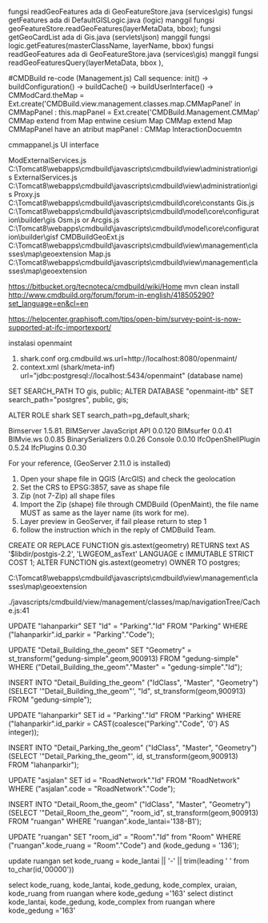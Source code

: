 fungsi readGeoFeatures ada di GeoFeatureStore.java (services\gis)
fungsi getFeatures ada di DefaultGISLogic.java (logic) manggil fungsi geoFeatureStore.readGeoFeatures(layerMetaData, bbox);
fungsi getGeoCardList ada di Gis.java (servlets\json) manggil fungsi logic.getFeatures(masterClassName, layerName, bbox)
fungsi readGeoFeatures ada di GeoFeatureStore.java (services\gis) manggil fungsi readGeoFeaturesQuery(layerMetaData, bbox ), 

#CMDBuild re-code
(Management.js)
Call sequence: init() -> buildConfiguration() -> buildCache() -> buildUserInterface() -> 
               CMModCard.theMap = Ext.create('CMDBuild.view.management.classes.map.CMMapPanel'
               in CMMapPanel : this.mapPanel = Ext.create('CMDBuild.Management.CMMap'
               CMMap extend from Map
entwine cesium
Map
CMMap extend Map
CMMapPanel have an atribut mapPanel : CMMap
InteractionDocuemtn

cmmappanel.js UI interface

ModExternalServices.js C:\Tomcat8\webapps\cmdbuild\javascripts\cmdbuild\view\administration\gis
ExternalServices.js C:\Tomcat8\webapps\cmdbuild\javascripts\cmdbuild\view\administration\gis
Proxy.js C:\Tomcat8\webapps\cmdbuild\javascripts\cmdbuild\core\constants
Gis.js C:\Tomcat8\webapps\cmdbuild\javascripts\cmdbuild\model\core\configuration\builder\gis
Osm.js or Arcgis.js C:\Tomcat8\webapps\cmdbuild\javascripts\cmdbuild\model\core\configuration\builder\gisf
CMDBuildGeoExt.js C:\Tomcat8\webapps\cmdbuild\javascripts\cmdbuild\view\management\classes\map\geoextension
Map.js C:\Tomcat8\webapps\cmdbuild\javascripts\cmdbuild\view\management\classes\map\geoextension

https://bitbucket.org/tecnoteca/cmdbuild/wiki/Home
mvn clean install
http://www.cmdbuild.org/forum/forum-in-english/418505290?set_language=en&cl=en

https://helpcenter.graphisoft.com/tips/open-bim/survey-point-is-now-supported-at-ifc-importexport/

instalasi openmaint
1. shark.conf
org.cmdbuild.ws.url=http://localhost:8080/openmaint/
2. context.xml (shark/meta-inf)
url="jdbc:postgresql://localhost:5434/openmaint" (database name)

SET SEARCH_PATH TO gis, public;
ALTER DATABASE "openmaint-itb" SET search_path="postgres", public, gis;

ALTER ROLE shark SET search_path=pg_default,shark; 

Bimserver 1.5.81.
BIMServer JavaScript API 0.0.120
BIMsurfer 0.0.41
BIMvie.ws 0.0.85
BinarySerializers 0.0.26
Console 0.0.10
IfcOpenShellPlugin 0.5.24
IfcPlugins 0.0.30

For your reference, (GeoServer 2.11.0 is installed)

1. Open your shape file in QGIS (ArcGIS) and check the geolocation
2. Set the CRS to EPSG:3857, save as shape file
3. Zip (not 7-Zip) all shape files
4. Import the Zip (shape) file through CMDBuild (OpenMaint), the file name MUST as same as the layer name (its work for me).
5. Layer preview in GeoServer, if fail please return to step 1
6. follow the instruction which in the reply of CMDBuild Team.

CREATE OR REPLACE FUNCTION gis.astext(geometry)
  RETURNS text AS
'$libdir/postgis-2.2', 'LWGEOM_asText'
  LANGUAGE c IMMUTABLE STRICT
  COST 1;
ALTER FUNCTION gis.astext(geometry)
  OWNER TO postgres;

C:\Tomcat8\webapps\cmdbuild\javascripts\cmdbuild\view\management\classes\map\geoextension

./javascripts/cmdbuild/view/management/classes/map/navigationTree/Cache.js:41

UPDATE "lahanparkir"
SET "Id" = "Parking"."Id"
FROM "Parking" WHERE ("lahanparkir".id_parkir = "Parking"."Code");

UPDATE "Detail_Building_the_geom"
SET "Geometry" = st_transform("gedung-simple".geom,900913)
FROM "gedung-simple"
WHERE ("Detail_Building_the_geom"."Master" = "gedung-simple"."Id");

INSERT INTO "Detail_Building_the_geom" ("IdClass", "Master", "Geometry")
(SELECT '"Detail_Building_the_geom"', "Id",  st_transform(geom,900913) FROM "gedung-simple");

UPDATE "lahanparkir"
SET id = "Parking"."Id"
FROM "Parking" WHERE ("lahanparkir".id_parkir = CAST(coalesce("Parking"."Code", '0') AS integer));

INSERT INTO "Detail_Parking_the_geom" ("IdClass", "Master", "Geometry")
(SELECT '"Detail_Parking_the_geom"', id,  st_transform(geom,900913) FROM "lahanparkir");

UPDATE "asjalan" SET id = "RoadNetwork"."Id"
FROM "RoadNetwork" WHERE ("asjalan".code = "RoadNetwork"."Code");


INSERT INTO "Detail_Room_the_geom" ("IdClass", "Master", "Geometry")
(SELECT '"Detail_Room_the_geom"', "room_id",  st_transform(geom,900913) FROM "ruangan" WHERE "ruangan".kode_lantai='138-B1');

UPDATE "ruangan"
SET "room_id" = "Room"."Id" from "Room"
WHERE ("ruangan".kode_ruang = "Room"."Code") and (kode_gedung = '136');

update ruangan set kode_ruang = kode_lantai || '-' || trim(leading ' ' from to_char(id,'00000')) 


select kode_ruang, kode_lantai, kode_gedung, kode_complex, uraian,  kode_ruang from ruangan 
where kode_gedung ='163' 
select distinct kode_lantai, kode_gedung, kode_complex from ruangan 
where kode_gedung ='163' 
